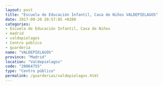 ```yaml
---
layout: post
title: "Escuela de Educación Infantil, Casa de Niños VALDEPIELAGOS"
date: 2017-09-20 20:57:05 +0200
categories:
- Escuela de Educación Infantil, Casa de Niños
- madrid
- valdepielagos
- Centro público
- guarderia
name: "VALDEPIELAGOS"
province: "Madrid"
location: "Valdepielagos"
code: "28064755"
type: "Centro público"
permalink: /guarderias/valdepielagos.html
---
```

